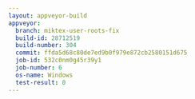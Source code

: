 ```yaml
---
layout: appveyor-build
appveyor:
  branch: miktex-user-roots-fix
  build-id: 28712519
  build-number: 304
  commit: ffda5d68c80de7ed9b0f979e872cb2580151d675
  job-id: 532c0nm0g45r39y1
  job-number: 6
  os-name: Windows
  test-result: 0
---
```

